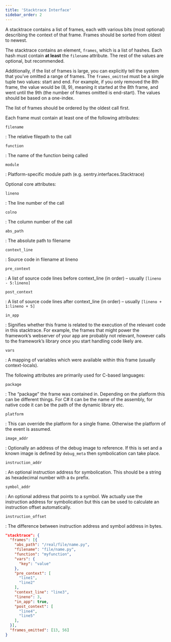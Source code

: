 ```yaml
---
title: 'Stacktrace Interface'
sidebar_order: 2
---
```


A stacktrace contains a list of frames, each with various bits (most optional) describing the context of that frame. Frames should be sorted from oldest to newest.

The stacktrace contains an element, `frames`, which is a list of hashes. Each hash must contain **at least** the `filename` attribute. The rest of the values are optional, but recommended.

Additionally, if the list of frames is large, you can explicitly tell the system that you’ve omitted a range of frames. The `frames_omitted` must be a single tuple two values: start and end. For example, if you only removed the 8th frame, the value would be (8, 9), meaning it started at the 8th frame, and went until the 9th (the number of frames omitted is end-start). The values should be based on a one-index.

The list of frames should be ordered by the oldest call first.

Each frame must contain at least one of the following attributes:

`filename`

: The relative filepath to the call

`function`

: The name of the function being called

`module`

: Platform-specific module path (e.g. sentry.interfaces.Stacktrace)

Optional core attributes:

`lineno`

: The line number of the call

`colno`

: The column number of the call

`abs_path`

: The absolute path to filename

`context_line`

: Source code in filename at lineno

`pre_context`

: A list of source code lines before context_line (in order) – usually `[lineno - 5:lineno]`

`post_context`

: A list of source code lines after context_line (in order) – usually `[lineno + 1:lineno + 5]`

`in_app`

: Signifies whether this frame is related to the execution of the relevant code in this stacktrace. For example, the frames that might power the framework’s webserver of your app are probably not relevant, however calls to the framework’s library once you start handling code likely are.

`vars`

: A mapping of variables which were available within this frame (usually context-locals).

The following attributes are primarily used for C-based languages:

`package`

: The “package” the frame was contained in. Depending on the platform this can be different things. For C# it can be the name of the assembly, for native code it can be the path of the dynamic library etc.

`platform`

: This can override the platform for a single frame. Otherwise the platform of the event is assumed.

`image_addr`

: Optionally an address of the debug image to reference. If this is set and a known image is defined by `debug_meta` then symbolication can take place.

`instruction_addr`

: An optional instruction address for symbolication. This should be a string as hexadecimal number with a `0x` prefix.

`symbol_addr`

: An optional address that points to a symbol. We actually use the instruction address for symbolication but this can be used to calculate an instruction offset automatically.

`instruction_offset`

: The difference between instruction address and symbol address in bytes.

```json
"stacktrace": {
  "frames": [{
    "abs_path": "/real/file/name.py",
    "filename": "file/name.py",
    "function": "myfunction",
    "vars": {
      "key": "value"
    },
    "pre_context": [
      "line1",
      "line2"
    ],
    "context_line": "line3",
    "lineno": 3,
    "in_app": true,
    "post_context": [
      "line4",
      "line5"
    ],
  }],
  "frames_omitted": [13, 56]
}
```
